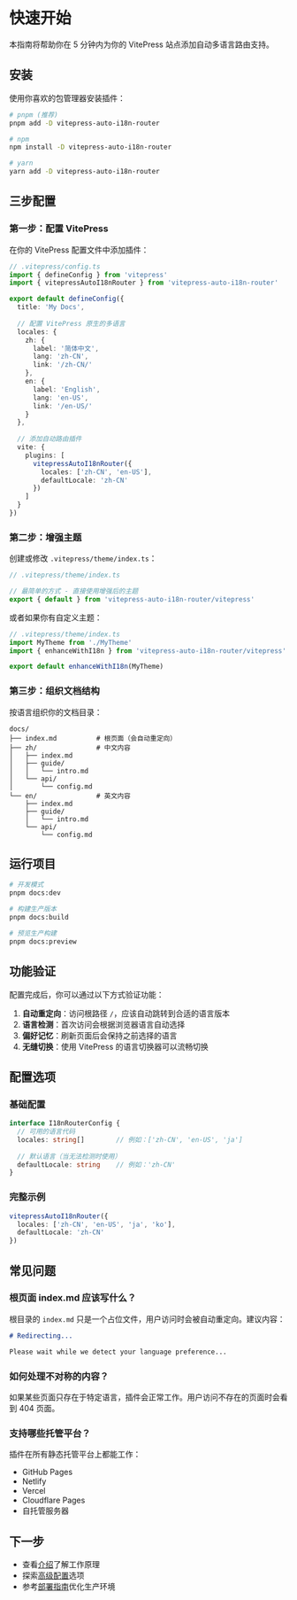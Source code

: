 # 快速开始

本指南将帮助你在 5 分钟内为你的 VitePress 站点添加自动多语言路由支持。

## 安装

使用你喜欢的包管理器安装插件：

```bash
# pnpm (推荐)
pnpm add -D vitepress-auto-i18n-router

# npm
npm install -D vitepress-auto-i18n-router

# yarn
yarn add -D vitepress-auto-i18n-router
```

## 三步配置

### 第一步：配置 VitePress

在你的 VitePress 配置文件中添加插件：

```typescript
// .vitepress/config.ts
import { defineConfig } from 'vitepress'
import { vitepressAutoI18nRouter } from 'vitepress-auto-i18n-router'

export default defineConfig({
  title: 'My Docs',
  
  // 配置 VitePress 原生的多语言
  locales: {
    zh: {
      label: '简体中文',
      lang: 'zh-CN',
      link: '/zh-CN/'
    },
    en: {
      label: 'English',
      lang: 'en-US', 
      link: '/en-US/'
    }
  },
  
  // 添加自动路由插件
  vite: {
    plugins: [
      vitepressAutoI18nRouter({
        locales: ['zh-CN', 'en-US'],
        defaultLocale: 'zh-CN'
      })
    ]
  }
})
```

### 第二步：增强主题

创建或修改 `.vitepress/theme/index.ts`：

```typescript
// .vitepress/theme/index.ts

// 最简单的方式 - 直接使用增强后的主题
export { default } from 'vitepress-auto-i18n-router/vitepress'
```

或者如果你有自定义主题：

```typescript
// .vitepress/theme/index.ts
import MyTheme from './MyTheme'
import { enhanceWithI18n } from 'vitepress-auto-i18n-router/vitepress'

export default enhanceWithI18n(MyTheme)
```

### 第三步：组织文档结构

按语言组织你的文档目录：

```
docs/
├── index.md          # 根页面（会自动重定向）
├── zh/               # 中文内容
│   ├── index.md      
│   ├── guide/
│   │   └── intro.md
│   └── api/
│       └── config.md
└── en/               # 英文内容
    ├── index.md      
    ├── guide/
    │   └── intro.md
    └── api/
        └── config.md
```

## 运行项目

```bash
# 开发模式
pnpm docs:dev

# 构建生产版本
pnpm docs:build

# 预览生产构建
pnpm docs:preview
```

## 功能验证

配置完成后，你可以通过以下方式验证功能：

1. **自动重定向**：访问根路径 `/`，应该自动跳转到合适的语言版本
2. **语言检测**：首次访问会根据浏览器语言自动选择
3. **偏好记忆**：刷新页面后会保持之前选择的语言
4. **无缝切换**：使用 VitePress 的语言切换器可以流畅切换

## 配置选项

### 基础配置

```typescript
interface I18nRouterConfig {
  // 可用的语言代码
  locales: string[]        // 例如：['zh-CN', 'en-US', 'ja']
  
  // 默认语言（当无法检测时使用）
  defaultLocale: string    // 例如：'zh-CN'
}
```

### 完整示例

```typescript
vitepressAutoI18nRouter({
  locales: ['zh-CN', 'en-US', 'ja', 'ko'],
  defaultLocale: 'zh-CN'
})
```

## 常见问题

### 根页面 index.md 应该写什么？

根目录的 `index.md` 只是一个占位文件，用户访问时会被自动重定向。建议内容：

```markdown
# Redirecting...

Please wait while we detect your language preference...
```

### 如何处理不对称的内容？

如果某些页面只存在于特定语言，插件会正常工作。用户访问不存在的页面时会看到 404 页面。

### 支持哪些托管平台？

插件在所有静态托管平台上都能工作：
- GitHub Pages
- Netlify
- Vercel
- Cloudflare Pages
- 自托管服务器

## 下一步

- 查看[介绍](./intro)了解工作原理
- 探索[高级配置](../api/config)选项
- 参考[部署指南](../guide/deployment)优化生产环境